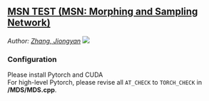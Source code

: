 ## [MSN TEST (MSN: Morphing and Sampling Network)](https://github.com/Colin97/MSN-Point-Cloud-Completion)
*Author: [Zhang, Jiongyan](https://github.com/hinczhang)* <img src="https://img.shields.io/badge/张炅焱-ZhangJiongyan-red"/>  
### Configuration
Please install Pytorch and CUDA  
For high-level Pytorch, please revise all `AT_CHECK` to `TORCH_CHECK` in **/MDS/MDS.cpp**.
